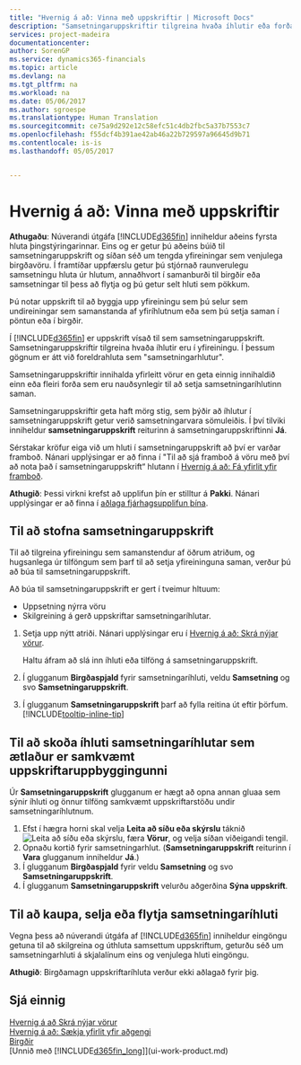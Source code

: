 ```yaml
---
title: "Hvernig á að: Vinna með uppskriftir | Microsoft Docs"
description: "Samsetningaruppskriftir tilgreina hvaða íhlutir eða forðar þurfa að vera til staðar til að setja saman vöruna sem samsetningaruppskriftin stendur fyrir. Samsetningaruppskriftir innihalda yfirleitt vörur en geta einnig innihaldið einn eða fleiri forða sem sinna samsetningarvinnunni."
services: project-madeira
documentationcenter: 
author: SorenGP
ms.service: dynamics365-financials
ms.topic: article
ms.devlang: na
ms.tgt_pltfrm: na
ms.workload: na
ms.date: 05/06/2017
ms.author: sgroespe
ms.translationtype: Human Translation
ms.sourcegitcommit: ce75a9d292e12c58efc51c4db2fbc5a37b7553c7
ms.openlocfilehash: f55dcf4b391ae42ab46a22b729597a96645d9b71
ms.contentlocale: is-is
ms.lasthandoff: 05/05/2017


---
```

# <a name="how-to-work-with-bills-of-materials"></a>Hvernig á að: Vinna með uppskriftir
**Athugaðu**: Núverandi útgáfa [!INCLUDE[d365fin](includes/d365fin_md.md)] inniheldur aðeins fyrsta hluta þingstýringarinnar. Eins og er getur þú aðeins búið til samsetningaruppskrift og síðan séð um tengda yfireiningar sem venjulega birgðavöru. Í framtíðar uppfærslu getur þú stjórnað raunverulegu samsetningu hluta úr hlutum, annaðhvort í samanburði til birgðir eða samsetningar til þess að flytja og þú getur selt hluti sem pökkum.

Þú notar uppskrift til að byggja upp yfireiningu sem þú selur sem undireiningar sem samanstanda af yfiríhlutnum eða sem þú setja saman í pöntun eða í birgðir.

Í [!INCLUDE[d365fin](includes/d365fin_md.md)] er uppskrift vísað til sem samsetningaruppskrift. Samsetningaruppskriftir tilgreina hvaða íhlutir eru í yfireiningu. Í þessum gögnum er átt við foreldrahluta sem "samsetningarhlutur".

Samsetningaruppskriftir innihalda yfirleitt vörur en geta einnig innihaldið einn eða fleiri forða sem eru nauðsynlegir til að setja samsetningaríhlutinn saman.

Samsetningaruppskriftir geta haft mörg stig, sem þýðir að íhlutur í samsetningaruppskrift getur verið samsetningarvara sömuleiðis. Í því tilviki inniheldur **samsetningaruppskrift** reiturinn á samsetningaruppskriftinni **Já**.

Sérstakar kröfur eiga við um hluti í samsetningaruppskrift að því er varðar framboð. Nánari upplýsingar er að finna í "Til að sjá framboð á vöru með því að nota það í samsetningaruppskrift“ hlutann í [Hvernig á að: Fá yfirlit yfir framboð](inventory-how-availability-overview.md).

**Athugið**: Þessi virkni krefst að upplifun þín er stilltur á **Pakki**. Nánari upplýsingar er að finna í [aðlaga fjárhagsupplifun þína](ui-experiences.md).

## <a name="to-create-an-assembly-bom"></a>Til að stofna samsetningaruppskrift
Til að tilgreina yfireiningu sem samanstendur af öðrum atriðum, og hugsanlega úr tilföngum sem þarf til að setja yfireininguna saman, verður þú að búa til samsetningaruppskrift.  

Að búa til samsetningaruppskrift er gert í tveimur hltuum:
- Uppsetning nýrra vöru
- Skilgreining á gerð uppskriftar samsetningaríhlutar.

1. Setja upp nýtt atriði. Nánari upplýsingar eru í [Hvernig á að: Skrá nýjar vörur](inventory-how-register-new-items.md).

    Haltu áfram að slá inn íhluti eða tilföng á samsetningaruppskrift.  
2. Í glugganum **Birgðaspjald** fyrir samsetningaríhluti, veldu **Samsetning** og svo **Samsetningaruppskrift**.
3. Í glugganum **Samsetningaruppskrift** þarf að fylla reitina út eftir þörfum. [!INCLUDE[tooltip-inline-tip](includes/tooltip-inline-tip_md.md)]

## <a name="to-view-the-components-of-an-assembly-item-indented-according-to-the-bom-structure"></a>Til að skoða íhluti samsetningaríhlutar sem ætlaður er samkvæmt uppskriftaruppbyggingunni
Úr **Samsetningaruppskrift** glugganum er hægt að opna annan gluaa sem sýnir íhluti og önnur tilföng samkvæmt uppskriftarstöðu undir samsetningaríhlutnum.

1. Efst í hægra horni skal velja **Leita að síðu eða skýrslu** táknið ![Leita að síðu eða skýrslu](media/ui-search/search_small.png "Leita að síðu eða skýrslu táknið"), færa **Vörur**, og velja síðan viðeigandi tengil.
2. Opnaðu kortið fyrir samsetningarhlut. (**Samsetningaruppskrift** reiturinn í **Vara** glugganum inniheldur **Já**.)
3. Í glugganum **Birgðaspjald** fyrir veldu **Samsetning** og svo **Samsetningaruppskrift**.
4. Í glugganum **Samsetningaruppskrift** velurðu aðgerðina **Sýna uppskrift**.

## <a name="to-buy-sell-or-transfer-assembly-items"></a>Til að kaupa, selja eða flytja samsetningaríhluti
Vegna þess að núverandi útgáfa af [!INCLUDE[d365fin](includes/d365fin_md.md)] inniheldur eingöngu getuna til að skilgreina og úthluta samsettum uppskriftum, geturðu séð um samsetningarhluti á skjalalínum eins og venjulega hluti eingöngu.

**Athugið**: Birgðamagn uppskriftaríhluta verður ekki aðlagað fyrir þig.

## <a name="see-also"></a>Sjá einnig
[Hvernig á að Skrá nýjar vörur](inventory-how-register-new-items.md)  
[Hvernig á að: Sækja yfirlit yfir aðgengi](inventory-how-availability-overview.md)     
[Birgðir](inventory-manage-inventory.md)  
[Unnið með [!INCLUDE[d365fin_long](includes/d365fin_long_md.md)]](ui-work-product.md)

